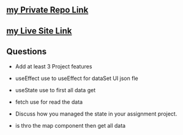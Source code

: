 ## [ my Private Repo Link](https://github.com/programming-hero-web-course2/my-course-roster-hmdmasudsarder)
## [ my Live Site Link](https://65047bbba914f641829249b5--fascinating-nasturtium-70e055.netlify.app/)

##  Questions

- Add at least 3 Project features 


-  useEffect use to useEffect for dataSet UI json fle
-  useState use to first all data get
-  fetch use for read the data

- Discuss how you managed the state in your assignment project.


- is thro the map component then get all data 